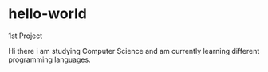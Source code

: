 # hello-world
1st Project

Hi there i am studying Computer Science and am currently learning different programming languages. 
